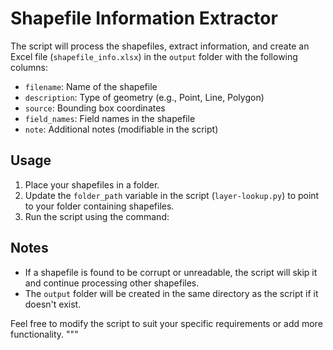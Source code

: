 # Shapefile Information Extractor

The script will process the shapefiles, extract information, and create an Excel file (`shapefile_info.xlsx`) in the `output` folder with the following columns:

- `filename`: Name of the shapefile
- `description`: Type of geometry (e.g., Point, Line, Polygon)
- `source`: Bounding box coordinates
- `field_names`: Field names in the shapefile
- `note`: Additional notes (modifiable in the script)

## Usage

1. Place your shapefiles in a folder.
2. Update the `folder_path` variable in the script (`layer-lookup.py`) to point to your folder containing shapefiles.
3. Run the script using the command:

## Notes

- If a shapefile is found to be corrupt or unreadable, the script will skip it and continue processing other shapefiles.
- The `output` folder will be created in the same directory as the script if it doesn't exist.

Feel free to modify the script to suit your specific requirements or add more functionality.
"""


